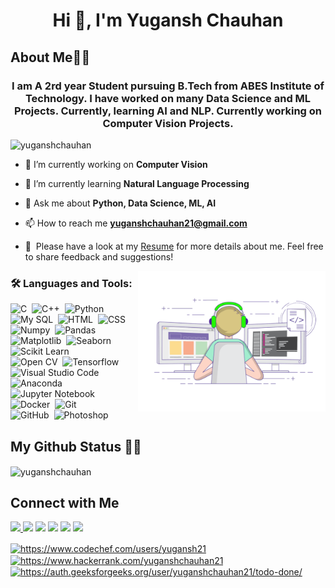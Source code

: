 <h1 align="center">Hi 👋, I'm Yugansh Chauhan</h1>

<h2 align="left">About Me👨‍🎓 </h2>
<h3 align="center">I am A 2rd year Student pursuing B.Tech from ABES Institute of Technology. I have worked on many Data Science and ML Projects. Currently, learning AI and NLP. Currently working on Computer Vision Projects.</h3>

<p align="left"> <img src="https://komarev.com/ghpvc/?username=yuganshchauhan&label=Profile%20views&color=0e75b6&style=flat" alt="yuganshchauhan" /> </p>

- 🔭 I’m currently working on **Computer Vision**

- 🌱 I’m currently learning **Natural Language Processing**

- 💬 Ask me about **Python, Data Science, ML, AI**

- 📫 How to reach me [**yuganshchauhan21@gmail.com**](https://mail.google.com/mail/?view=cm&fs=1&to=yuganshchauhan21@gmail.com)
- 📄 &nbsp;Please have a look at my [Resume](https://drive.google.com/file/d/1iBdm1e-YH2WO8xi59SFWMxLMO_a7cxnk/view?usp=sharing) for more details about me. Feel free to share feedback and suggestions!


<img alt="Coding" src="https://github.com/YUGANSHCHAUHAN/YUGANSHCHAUHAN/blob/master/assets/coding-freak.gif" align="right" width =300/>

<h3 align="left">🛠 Languages and Tools:</h3>



![C](https://img.shields.io/badge/-C-05122A?style=flat&logo=C&logoColor=A8B9CC)&nbsp;
![C++](https://img.shields.io/badge/-C++-05122A?style=flat&logo=C%2B%2B&logoColor=00599C)&nbsp;
![Python](https://img.shields.io/badge/-Python-05122A?style=flat&logo=python)&nbsp;
![My SQL](https://img.shields.io/badge/-My%20SQL-05122A?style=flat&logo=mysql&logoColor=563D7C)&nbsp;
![HTML](https://img.shields.io/badge/-HTML-05122A?style=flat&logo=HTML5)&nbsp;
![CSS](https://img.shields.io/badge/-CSS-05122A?style=flat&logo=CSS3&logoColor=1572B6)\
![Numpy](https://img.shields.io/badge/-Numpy-05122A?style=flat&logo=numpy)&nbsp;
![Pandas](https://img.shields.io/badge/-Pandas-05122A?style=flat&logo=pandas-ide&logoColor=2C2255)&nbsp;
![Matplotlib](https://img.shields.io/badge/-Matplotlib-05122A?style=flat&logo=matplotlib)&nbsp;
![Seaborn](https://img.shields.io/badge/-Seaborn-05122A?style=flat&logo=seaborn)&nbsp;
![Scikit Learn](https://img.shields.io/badge/-Scikit%20Learn-05122A?style=flat&logo=scikit-learn)\
![Open CV](https://img.shields.io/badge/-open%20CV-05122A?style=flat&logo=opencv)&nbsp;
![Tensorflow](https://img.shields.io/badge/-Tensorflow-05122A?style=flat&logo=tensorflow&logoColor=092E20)&nbsp;
![Visual Studio Code](https://img.shields.io/badge/-VS%20Code-05122A?style=flat&logo=visual-studio-code&logoColor=007ACC)&nbsp;
![Anaconda](https://img.shields.io/badge/-Anaconda-05122A?style=flat&logo=anaconda)\
![Jupyter Notebook](https://img.shields.io/badge/-Jupyter%20Notebook-05122A?style=flat&logo=jupyter&logoColor=276DC3)&nbsp;
![Docker](https://img.shields.io/badge/-Docker-05122A?style=flat&logo=docker)&nbsp;
![Git](https://img.shields.io/badge/-Git-05122A?style=flat&logo=git)\
![GitHub](https://img.shields.io/badge/-GitHub-05122A?style=flat&logo=github)&nbsp;
![Photoshop](https://img.shields.io/badge/-Photoshop-05122A?style=flat&logo=adobe-photoshop)&nbsp;




## My Github Status 🦸‍♂️

<p><img align="center" src="https://github-readme-stats.vercel.app/api/top-langs?username=yuganshchauhan&show_icons=true&locale=en&layout=compact" alt="yuganshchauhan" /></p>

## Connect with Me

<p align="left">
<a href="https://twitter.com/YuganshChauhan2"><img src="https://img.shields.io/twitter/url?style=social&url=https%3A%2F%2Ftwitter.com%2FYuganshChauhan2"/>
<a href="https://www.linkedin.com/in/yugansh-chauhan-411b3719a/"><img src="https://img.shields.io/badge/-Yugansh%20Chauhan%20-blue?style=flat&logo=Linkedin&logoColor=white"/></a>
<a href="https://mail.google.com/mail/?view=cm&fs=1&to=yuganshchauhan21@gmail.com"><img src="https://img.shields.io/badge/-yuganshchauhan21%40gmail.com-D14836?style=flat&logo=Gmail&logoColor=white"/></a>
<a href="https://instagram.com/yuganshchauhan"><img src="https://img.shields.io/badge/-%40yuganshchauhan-E4405F?style=flat&logo=Instagram&logoColor=white"/></a>
<a href="https://stackoverflow.com/users/15603177"><img src="https://img.shields.io/badge/-user%3A15603177-orange?style=flat&logo=Stackoverflow&logoColor=white"/></a>
<a href="https://www.kaggle.com/yuganshchauhan"><img src="https://img.shields.io/badge/-Yugansh%20Chauhan%20-informational?style=flat&logo=Kaggle&logoColor=white"/></a>
 
<a href="https://www.codechef.com/users/https://www.codechef.com/users/yugansh21" target="blank"><img align="center" src="https://cdn.jsdelivr.net/npm/simple-icons@3.1.0/icons/codechef.svg" alt="https://www.codechef.com/users/yugansh21" height="30" width="40" /></a>
<a href="https://www.hackerrank.com/https://www.hackerrank.com/yuganshchauhan21" target="blank"><img align="center" src="https://cdn.jsdelivr.net/npm/simple-icons@3.0.1/icons/hackerrank.svg" alt="https://www.hackerrank.com/yuganshchauhan21" height="30" width="40" /></a>
<a href="https://auth.geeksforgeeks.org/user/https://auth.geeksforgeeks.org/user/yuganshchauhan21/todo-done/" target="blank"><img align="center" src="https://cdn.jsdelivr.net/npm/simple-icons@3.0.1/icons/geeksforgeeks.svg" alt="https://auth.geeksforgeeks.org/user/yuganshchauhan21/todo-done/" height="30" width="40" /></a>
</p>
